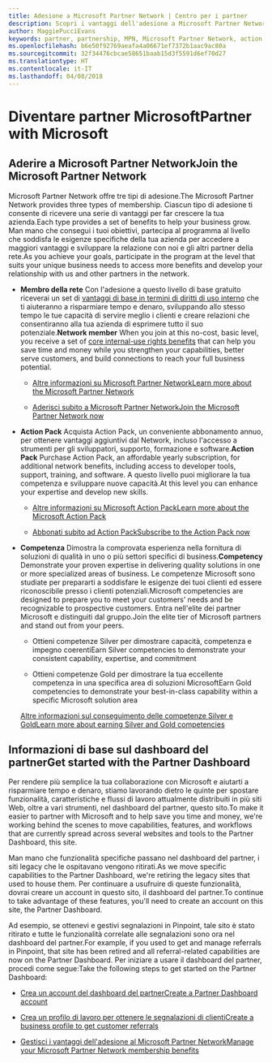 ```yaml
---
title: Adesione a Microsoft Partner Network | Centro per i partner
description: Scopri i vantaggi dell'adesione a Microsoft Partner Network.
author: MaggiePucciEvans
keywords: partner, partnership, MPN, Microsoft Partner Network, action pack, MAPS, abbonamento action pack, vantaggi, vantaggi MPN, adesione
ms.openlocfilehash: b6e50f92769aeafa4a06671ef7372b1aac9ac80a
ms.sourcegitcommit: 32f34476cbcae58651baab15d3f5591d6ef70d27
ms.translationtype: HT
ms.contentlocale: it-IT
ms.lasthandoff: 04/08/2018
---
```

# <a name="partner-with-microsoft"></a><span data-ttu-id="cbdac-104">Diventare partner Microsoft</span><span class="sxs-lookup"><span data-stu-id="cbdac-104">Partner with Microsoft</span></span>

## <a name="join-the-microsoft-partner-network"></a><span data-ttu-id="cbdac-105">Aderire a Microsoft Partner Network</span><span class="sxs-lookup"><span data-stu-id="cbdac-105">Join the Microsoft Partner Network</span></span>

<span data-ttu-id="cbdac-106">Microsoft Partner Network offre tre tipi di adesione.</span><span class="sxs-lookup"><span data-stu-id="cbdac-106">The Microsoft Partner Network provides three types of membership.</span></span> <span data-ttu-id="cbdac-107">Ciascun tipo di adesione ti consente di ricevere una serie di vantaggi per far crescere la tua azienda.</span><span class="sxs-lookup"><span data-stu-id="cbdac-107">Each type provides a set of benefits to help your business grow.</span></span> <span data-ttu-id="cbdac-108">Man mano che consegui i tuoi obiettivi, partecipa al programma al livello che soddisfa le esigenze specifiche della tua azienda per accedere a maggiori vantaggi e sviluppare la relazione con noi e gli altri partner della rete.</span><span class="sxs-lookup"><span data-stu-id="cbdac-108">As you achieve your goals, participate in the program at the level that suits your unique business needs to access more benefits and develop your relationship with us and other partners in the network.</span></span>

-   <span data-ttu-id="cbdac-109">**Membro della rete** Con l'adesione a questo livello di base gratuito riceverai un set di [vantaggi di base in termini di diritti di uso interno](https://partner.microsoft.com/membership/core-benefits) che ti aiuteranno a risparmiare tempo e denaro, sviluppando allo stesso tempo le tue capacità di servire meglio i clienti e creare relazioni che consentiranno alla tua azienda di esprimere tutto il suo potenziale.</span><span class="sxs-lookup"><span data-stu-id="cbdac-109">**Network member** When you join at this no-cost, basic level, you receive a set of [core internal-use rights benefits](https://partner.microsoft.com/membership/core-benefits) that can help you save time and money while you strengthen your capabilities, better serve customers, and build connections to reach your full business potential.</span></span>

    -   [<span data-ttu-id="cbdac-110">Altre informazioni su Microsoft Partner Network</span><span class="sxs-lookup"><span data-stu-id="cbdac-110">Learn more about the Microsoft Partner Network</span></span>](https://partner.microsoft.com/membership/how-it-works)

    -   [<span data-ttu-id="cbdac-111">Aderisci subito a Microsoft Partner Network</span><span class="sxs-lookup"><span data-stu-id="cbdac-111">Join the Microsoft Partner Network now</span></span>](https://partners.microsoft.com/PartnerProgram/simplifiedenrollment.aspx)

-   <span data-ttu-id="cbdac-112">**Action Pack** Acquista Action Pack, un conveniente abbonamento annuo, per ottenere vantaggi aggiuntivi dal Network, incluso l'accesso a strumenti per gli sviluppatori, supporto, formazione e software.</span><span class="sxs-lookup"><span data-stu-id="cbdac-112">**Action Pack** Purchase Action Pack, an affordable yearly subscription, for additional network benefits, including access to developer tools, support, training, and software.</span></span> <span data-ttu-id="cbdac-113">A questo livello puoi migliorare la tua competenza e sviluppare nuove capacità.</span><span class="sxs-lookup"><span data-stu-id="cbdac-113">At this level you can enhance your expertise and develop new skills.</span></span>

    -   [<span data-ttu-id="cbdac-114">Altre informazioni su Microsoft Action Pack</span><span class="sxs-lookup"><span data-stu-id="cbdac-114">Learn more about the Microsoft Action Pack</span></span>](https://partner.microsoft.com/membership/action-pack)

    -   [<span data-ttu-id="cbdac-115">Abbonati subito ad Action Pack</span><span class="sxs-lookup"><span data-stu-id="cbdac-115">Subscribe to the Action Pack now</span></span>](mpn-get-action-pack.md)

-   <span data-ttu-id="cbdac-116">**Competenza** Dimostra la comprovata esperienza nella fornitura di soluzioni di qualità in uno o più settori specifici di business.</span><span class="sxs-lookup"><span data-stu-id="cbdac-116">**Competency** Demonstrate your proven expertise in delivering quality solutions in one or more specialized areas of business.</span></span> <span data-ttu-id="cbdac-117">Le competenze Microsoft sono studiate per prepararti a soddisfare le esigenze dei tuoi clienti ed essere riconoscibile presso i clienti potenziali.</span><span class="sxs-lookup"><span data-stu-id="cbdac-117">Microsoft competencies are designed to prepare you to meet your customers’ needs and be recognizable to prospective customers.</span></span> <span data-ttu-id="cbdac-118">Entra nell'elite dei partner Microsoft e distinguiti dal gruppo.</span><span class="sxs-lookup"><span data-stu-id="cbdac-118">Join the elite tier of Microsoft partners and stand out from your peers.</span></span>

    -   <span data-ttu-id="cbdac-119">Ottieni competenze Silver per dimostrare capacità, competenza e impegno coerenti</span><span class="sxs-lookup"><span data-stu-id="cbdac-119">Earn Silver competencies to demonstrate your consistent capability, expertise, and commitment</span></span>

    -   <span data-ttu-id="cbdac-120">Ottieni competenze Gold per dimostrare la tua eccellente competenza in una specifica area di soluzioni Microsoft</span><span class="sxs-lookup"><span data-stu-id="cbdac-120">Earn Gold competencies to demonstrate your best-in-class capability within a specific Microsoft solution area</span></span>

    [<span data-ttu-id="cbdac-121">Altre informazioni sul conseguimento delle competenze Silver e Gold</span><span class="sxs-lookup"><span data-stu-id="cbdac-121">Learn more about earning Silver and Gold competencies</span></span>](https://partner.microsoft.com/membership/competencies)

   
## <a name="get-started-with-the-partner-dashboard"></a><span data-ttu-id="cbdac-122">Informazioni di base sul dashboard del partner</span><span class="sxs-lookup"><span data-stu-id="cbdac-122">Get started with the Partner Dashboard</span></span>

<span data-ttu-id="cbdac-123">Per rendere più semplice la tua collaborazione con Microsoft e aiutarti a risparmiare tempo e denaro, stiamo lavorando dietro le quinte per spostare funzionalità, caratteristiche e flussi di lavoro attualmente distribuiti in più siti Web, oltre a vari strumenti, nel dashboard del partner, questo sito.</span><span class="sxs-lookup"><span data-stu-id="cbdac-123">To make it easier to partner with Microsoft and to help save you time and money, we're working behind the scenes to move capabilities, features, and workflows that are currently spread across several websites and tools to the Partner Dashboard, this site.</span></span> 

<span data-ttu-id="cbdac-124">Man mano che funzionalità specifiche passano nel dashboard del partner, i siti legacy che le ospitavano vengono ritirati.</span><span class="sxs-lookup"><span data-stu-id="cbdac-124">As we move specific capabilities to the Partner Dashboard, we're retiring the legacy sites that used to house them.</span></span> <span data-ttu-id="cbdac-125">Per continuare a usufruire di queste funzionalità, dovrai creare un account in questo sito, il dashboard del partner.</span><span class="sxs-lookup"><span data-stu-id="cbdac-125">To continue to take advantage of these features, you'll need to create an account on this site, the Partner Dashboard.</span></span> 

<span data-ttu-id="cbdac-126">Ad esempio, se ottenevi e gestivi segnalazioni in Pinpoint, tale sito è stato ritirato e tutte le funzionalità correlate alle segnalazioni sono ora nel dashboard del partner.</span><span class="sxs-lookup"><span data-stu-id="cbdac-126">For example, if you used to get and manage referrals in Pinpoint, that site has been retired and all referral-related capabilities are now on the Partner Dashboard.</span></span> <span data-ttu-id="cbdac-127">Per iniziare a usare il dashboard del partner, procedi come segue:</span><span class="sxs-lookup"><span data-stu-id="cbdac-127">Take the following steps to get started on the Partner Dashboard:</span></span>   

-   [<span data-ttu-id="cbdac-128">Crea un account del dashboard del partner</span><span class="sxs-lookup"><span data-stu-id="cbdac-128">Create a Partner Dashboard account</span></span>](mpn-create-a-partner-center-account.md)

-   [<span data-ttu-id="cbdac-129">Crea un profilo di lavoro per ottenere le segnalazioni di clienti</span><span class="sxs-lookup"><span data-stu-id="cbdac-129">Create a business profile to get customer referrals</span></span>](create-a-marketing-profile.md)

-   [<span data-ttu-id="cbdac-130">Gestisci i vantaggi dell'adesione al Microsoft Partner Network</span><span class="sxs-lookup"><span data-stu-id="cbdac-130">Manage your Microsoft Partner Network membership benefits</span></span>](manage-your-partner-network-benefits.md)

